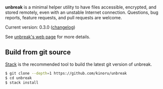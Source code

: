 **unbreak** is a minimal helper utility to have files accessible, encrypted, and stored remotely, even with an unstable Internet connection. Questions, bug reports, feature requests, and pull requests are welcome.

Current version: 0.3.0 ([changelog](https://github.com/kinoru/unbreak/blob/master/CHANGELOG.md))

See [unbreak's web page](https://e.xtendo.org/scs/unbreak) for more details.

## Build from git source

[Stack](http://haskellstack.org/) is the recommended tool to build the latest git version of unbreak.

```bash
$ git clone --depth=1 https://github.com/kinoru/unbreak
$ cd unbreak
$ stack install
```

